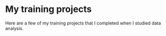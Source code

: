 # My training projects

Here are a few of my training projects that I completed when I studied data analysis.
